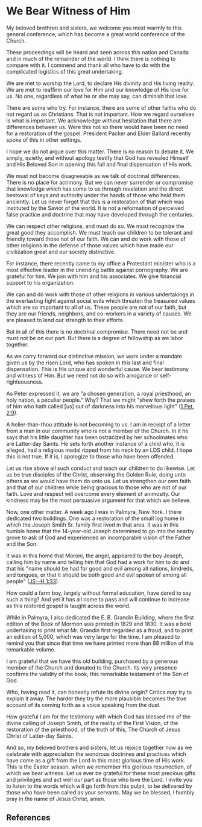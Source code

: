 # We Bear Witness of Him

My beloved brethren and sisters, we welcome you most warmly to this general
conference, which has become a great world conference of the Church.

These proceedings will be heard and seen across this nation and Canada and in
much of the remainder of the world. I think there is nothing to compare with
it. I commend and thank all who have to do with the complicated logistics of
this great undertaking.

We are met to worship the Lord, to declare His divinity and His living
reality. We are met to reaffirm our love for Him and our knowledge of His love
for us. No one, regardless of what he or she may say, can diminish that love.

There are some who try. For instance, there are some of other faiths who do
not regard us as Christians. That is not important. How we regard ourselves is
what is important. We acknowledge without hesitation that there are
differences between us. Were this not so there would have been no need for a
restoration of the gospel. President Packer and Elder Ballard recently spoke
of this in other settings.

I hope we do not argue over this matter. There is no reason to debate it. We
simply, quietly, and without apology testify that God has revealed Himself and
His Beloved Son in opening this full and final dispensation of His work.

We must not become disagreeable as we talk of doctrinal differences. There is
no place for acrimony. But we can never surrender or compromise that knowledge
which has come to us through revelation and the direct bestowal of keys and
authority under the hands of those who held them anciently. Let us never
forget that this is a restoration of that which was instituted by the Savior
of the world. It is not a reformation of perceived false practice and doctrine
that may have developed through the centuries.

We can respect other religions, and must do so. We must recognize the great
good they accomplish. We must teach our children to be tolerant and friendly
toward those not of our faith. We can and do work with those of other
religions in the defense of those values which have made our civilization
great and our society distinctive.

For instance, there recently came to my office a Protestant minister who is a
most effective leader in the unending battle against pornography. We are
grateful for him. We join with him and his associates. We give financial
support to his organization.

We can and do work with those of other religions in various undertakings in
the everlasting fight against social evils which threaten the treasured values
which are so important to all of us. These people are not of our faith, but
they are our friends, neighbors, and co-workers in a variety of causes. We are
pleased to lend our strength to their efforts.

But in all of this there is no doctrinal compromise. There need not be and
must not be on our part. But there is a degree of fellowship as we labor
together.

As we carry forward our distinctive mission, we work under a mandate given us
by the risen Lord, who has spoken in this last and final dispensation. This is
His unique and wonderful cause. We bear testimony and witness of Him. But we
need not do so with arrogance or self-righteousness.

As Peter expressed it, we are "a chosen generation, a royal priesthood, an
holy nation, a peculiar people." Why? That we might "shew forth the praises of
him who hath called [us] out of darkness into his marvellous light" ([1 Pet.
2:9](/scriptures/nt/1-pet/2.9?lang=eng#8)).

A holier-than-thou attitude is not becoming to us. I am in receipt of a letter
from a man in our community who is not a member of the Church. In it he says
that his little daughter has been ostracized by her schoolmates who are
Latter-day Saints. He sets forth another instance of a child who, it is
alleged, had a religious medal ripped from his neck by an LDS child. I hope
this is not true. If it is, I apologize to those who have been offended.

Let us rise above all such conduct and teach our children to do likewise. Let
us be true disciples of the Christ, observing the Golden Rule, doing unto
others as we would have them do unto us. Let us strengthen our own faith and
that of our children while being gracious to those who are not of our faith.
Love and respect will overcome every element of animosity. Our kindness may be
the most persuasive argument for that which we believe.

Now, one other matter. A week ago I was in Palmyra, New York. I there
dedicated two buildings. One was a restoration of the small log home in which
the Joseph Smith Sr. family first lived in that area. It was in this humble
home that the 14-year-old Joseph determined to go into the nearby grove to ask
of God and experienced an incomparable vision of the Father and the Son.

It was in this home that Moroni, the angel, appeared to the boy Joseph,
calling him by name and telling him that God had a work for him to do and that
his "name should be had for good and evil among all nations, kindreds, and
tongues, or that it should be both good and evil spoken of among all people"
([JS--H 1:33](/scriptures/pgp/js-h/1.33?lang=eng#32)).

How could a farm boy, largely without formal education, have dared to say such
a thing? And yet it has all come to pass and will continue to increase as this
restored gospel is taught across the world.

While in Palmyra, I also dedicated the E. B. Grandin Building, where the first
edition of the Book of Mormon was printed in 1829 and 1830. It was a bold
undertaking to print what Mr. Grandin first regarded as a fraud, and to print
an edition of 5,000, which was very large for the time. I am pleased to remind
you that since that time we have printed more than 88 million of this
remarkable volume.

I am grateful that we have this old building, purchased by a generous member
of the Church and donated to the Church. Its very presence confirms the
validity of the book, this remarkable testament of the Son of God.

Who, having read it, can honestly refute its divine origin? Critics may try to
explain it away. The harder they try the more plausible becomes the true
account of its coming forth as a voice speaking from the dust.

How grateful I am for the testimony with which God has blessed me of the
divine calling of Joseph Smith, of the reality of the First Vision, of the
restoration of the priesthood, of the truth of this, The Church of Jesus
Christ of Latter-day Saints.

And so, my beloved brothers and sisters, let us rejoice together now as we
celebrate with appreciation the wondrous doctrines and practices which have
come as a gift from the Lord in this most glorious time of His work. This is
the Easter season, when we remember His glorious resurrection, of which we
bear witness. Let us ever be grateful for these most precious gifts and
privileges and act well our part as those who love the Lord. I invite you to
listen to the words which will go forth from this pulpit, to be delivered by
those who have been called as your servants. May we be blessed, I humbly pray
in the name of Jesus Christ, amen.

## References

